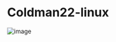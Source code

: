 # Coldman22-linux
![image](https://user-images.githubusercontent.com/93042473/187034173-a353c629-6c94-4992-a85d-a63c146a7bba.png)
